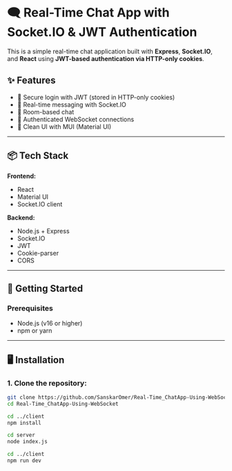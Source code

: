 # 🗨️ Real-Time Chat App with Socket.IO & JWT Authentication

This is a simple real-time chat application built with **Express**, **Socket.IO**, and **React** using **JWT-based authentication via HTTP-only cookies**.

## ✨ Features

- 🔐 Secure login with JWT (stored in HTTP-only cookies)
- 💬 Real-time messaging with Socket.IO
- 📡 Room-based chat
- 🧠 Authenticated WebSocket connections
- 🧼 Clean UI with MUI (Material UI)

---

## 📦 Tech Stack

**Frontend:**

- React
- Material UI
- Socket.IO client

**Backend:**

- Node.js + Express
- Socket.IO
- JWT
- Cookie-parser
- CORS

---

## 🚀 Getting Started

### Prerequisites

- Node.js (v16 or higher)
- npm or yarn

---

## 🖥️ Installation

### 1. Clone the repository:

```bash
git clone https://github.com/SanskarOmer/Real-Time_ChatApp-Using-WebSocket.git
cd Real-Time_ChatApp-Using-WebSocket
```

```bash
cd ../client
npm install
```

```bash
cd server
node index.js
```
```bash
cd ../client
npm run dev
```



